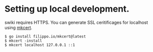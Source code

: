 # Setting up local development.

swiki requires HTTPS. You can generate SSL ceritificages for localhost using [mkcert].

```shell
$ go install filippo.io/mkcert@latest
$ mkcert -install
$ mkcert localhost 127.0.0.1 ::1
```

[mkcert]: https://github.com/FiloSottile/mkcert
